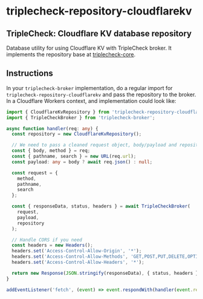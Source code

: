 # triplecheck-repository-cloudflarekv

## TripleCheck: Cloudflare KV database repository

Database utility for using Cloudflare KV with TripleCheck broker. It implements the repository base at [triplecheck-core](https://github.com/mikaelvesavuori/triplecheck-core).

## Instructions

In your `triplecheck-broker` implementation, do a regular import for `triplecheck-repository-cloudflarekv` and pass the repository to the broker. In a Cloudflare Workers context, and implementation could look like:

```TypeScript
import { CloudflareKvRepository } from 'triplecheck-repository-cloudflarekv';
import { TripleCheckBroker } from 'triplecheck-broker';

async function handler(req: any) {
  const repository = new CloudflareKvRepository();

  // We need to pass a cleaned request object, body/payload and repository to Triplecheck
  const { body, method } = req;
  const { pathname, search } = new URL(req.url);
  const payload: any = body ? await req.json() : null;

  const request = {
    method,
    pathname,
    search
  };

  const { responseData, status, headers } = await TripleCheckBroker(
    request,
    payload,
    repository
  );

  // Handle CORS if you need
  const headers = new Headers();
  headers.set('Access-Control-Allow-Origin', '*');
  headers.set('Access-Control-Allow-Methods', 'GET,POST,PUT,DELETE,OPTIONS');
  headers.set('Access-Control-Allow-Headers', '*');

  return new Response(JSON.stringify(responseData), { status, headers });
}

addEventListener('fetch', (event) => event.respondWith(handler(event.request)));
```
